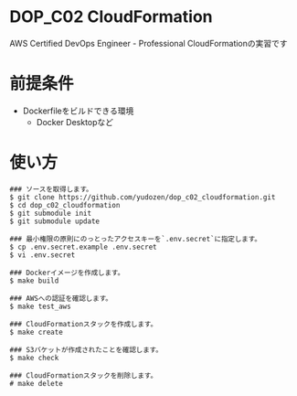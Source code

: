 # DOP_C02 CloudFormation

AWS Certified DevOps Engineer - Professional CloudFormationの実習です

# 前提条件
- Dockerfileをビルドできる環境
    - Docker Desktopなど

# 使い方
```
### ソースを取得します。
$ git clone https://github.com/yudozen/dop_c02_cloudformation.git
$ cd dop_c02_cloudformation
$ git submodule init
$ git submodule update

### 最小権限の原則にのっとったアクセスキーを`.env.secret`に指定します。
$ cp .env.secret.example .env.secret
$ vi .env.secret

### Dockerイメージを作成します。
$ make build

### AWSへの認証を確認します。
$ make test_aws

### CloudFormationスタックを作成します。
$ make create

### S3バケットが作成されたことを確認します。
$ make check

### CloudFormationスタックを削除します。
# make delete
```
